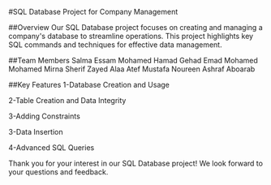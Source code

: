 #SQL Database Project for Company Management

##Overview
Our SQL Database project focuses on creating and managing a company's database to streamline operations. This project highlights key SQL commands and techniques for effective data management.

##Team Members
Salma Essam Mohamed Hamad
Gehad Emad Mohamed Mohamed
Mirna Sherif Zayed
Alaa Atef Mustafa
Noureen Ashraf Aboarab

##Key Features
1-Database Creation and Usage

2-Table Creation and Data Integrity

3-Adding Constraints


3-Data Insertion

4-Advanced SQL Queries



Thank you for your interest in our SQL Database project! We look forward to your questions and feedback.
